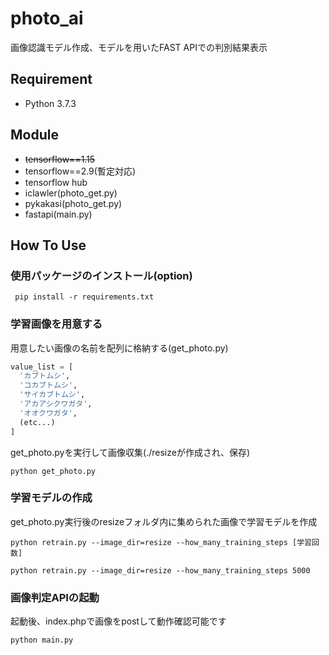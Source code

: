 # photo_ai
画像認識モデル作成、モデルを用いたFAST APIでの判別結果表示

## Requirement
- Python 3.7.3

## Module
- ~~tensorflow==1.15~~
- tensorflow==2.9(暫定対応)
- tensorflow hub
- iclawler(photo_get.py)
- pykakasi(photo_get.py)
- fastapi(main.py)

## How To Use

### 使用パッケージのインストール(option)

```
 pip install -r requirements.txt
```

### 学習画像を用意する  
用意したい画像の名前を配列に格納する(get_photo.py)

```python
value_list = [
  'カブトムシ',
  'コカブトムシ',
  'サイカブトムシ',
  'アカアシクワガタ',
  'オオクワガタ',
  (etc...)
]
```  

get_photo.pyを実行して画像収集(./resizeが作成され、保存)

```
python get_photo.py
```

### 学習モデルの作成
get_photo.py実行後のresizeフォルダ内に集められた画像で学習モデルを作成

```
python retrain.py --image_dir=resize --how_many_training_steps [学習回数]

python retrain.py --image_dir=resize --how_many_training_steps 5000
```

### 画像判定APIの起動
起動後、index.phpで画像をpostして動作確認可能です

```
python main.py
```

